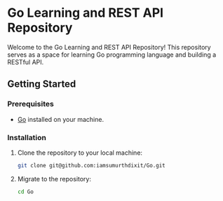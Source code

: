 # Go Learning and REST API Repository

Welcome to the Go Learning and REST API Repository! This repository serves as a space for learning Go programming language and building a RESTful API.

## Getting Started

### Prerequisites

- [Go](https://golang.org/) installed on your machine.

### Installation

1. Clone the repository to your local machine:

   ```bash
   git clone git@github.com:iamsumurthdixit/Go.git
   ```
2. Migrate to the repository:

   ```bash
   cd Go
   ```
